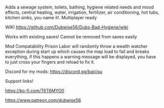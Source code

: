 Adds a sewage system, toilets, bathing, hygiene related needs and mood effects, central heating, water, irrigation, fertilizer, air conditioning, hot tubs, kitchen sinks, you name it!. Multiplayer ready

WIKI https://github.com/Dubwise56/Dubs-Bad-Hygiene/wiki

Works with existing saves!
Cannot be removed from saves easily

Mod Compatability
Prison Labor will randomly throw a wealth watcher exception during start up which causes the map load to fail and breaks everything, if this happens a warning message will be displayed, you have to just cross your fingers and reload to fix it.


Discord for my mods: https://discord.gg/bajcjsu

Support links!

https://ko-fi.com/T6T6MYO0

https://www.patreon.com/dubwise56
